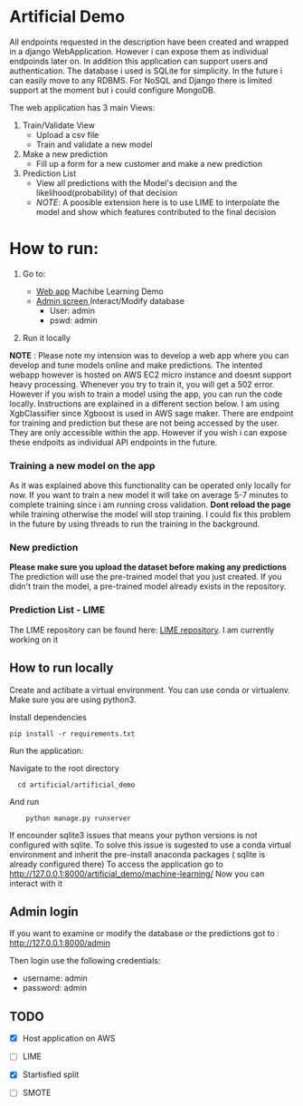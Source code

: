 # Artificial Demo

All endpoints requested in the description have been created and wrapped in a django WebApplication. However i can expose them as individual endpoinds later on. In addition this application can support users and authentication. The database i used is SQLite for simplicity. In the future i can easily move to any RDBMS. For NoSQL and Django there is limited support at the moment but i could configure MongoDB.

The web application has 3 main Views:
  1. Train/Validate View
     * Upload a csv file
     * Train and validate a new model
  2. Make a new prediction
     * Fill up a form for a new customer and make a new prediction 
  3. Prediction List
     * View all predictions with the Model's decision and the likelihood(probability) of that decision
     * *NOTE*: A poosible extension here is to use LIME to interpolate the model and show which features contributed to the final decision

# How to run:
  1. Go to: 
     * [Web app](http://35.178.199.179/artificial_demo/machine-learning/) Machibe Learning Demo
     * [Admin screen ](http://35.178.199.179/admin) Interact/Modify database
        * User: admin
        * pswd: admin
      
  2. Run it locally
 
**NOTE** : Please note my intension was to develop a web app where you can develop and tune models online and make predictions. The intented webapp however is hosted on AWS EC2 micro instance and doesnt support heavy processing. Whenever you try to train it, you will get a 502 error. However if you wish to train a model using the app, you can run the code locally. Instructions are explained in a different section below.
I am using XgbClassifier since Xgboost is used in AWS sage maker. There are endpoint for training and prediction but these are not being accessed by the user. They are only accessible within the app. However if you wish i can expose these endpoits as individual API endpoints in the future.

### Training a new model on the app
As it was explained above this functionality can be operated only locally for now. If you want to train a new model it will take on average 5-7 minutes to complete training since i am running cross validation. **Dont reload the page** while training otherwise the model will stop training. I could fix this problem in the future by using threads to run the training in the background.

### New prediction
**Please make sure you upload the dataset before making any predictions**
The prediction will use the pre-trained model that you just created. If you didn't train the model, a pre-trained model already exists in the repository.

### Prediction List - LIME
The LIME repository can be found here: [LIME repository](https://github.com/marcotcr/lime). I am currently working on it


## How to run locally

Create and actibate a virtual environment. You can use conda or virtualenv. Make sure you are using python3.
    
Install dependencies

    pip install -r requirements.txt
    
Run the application:

  Navigate to the root directory
  
      cd artificial/artificial_demo
      
  And run 
  
        python manage.py runserver

If encounder sqlite3 issues that means your python versions is not configured with sqlite. To solve this issue is sugested to use a conda virtual environment and inherit the pre-install anaconda packages ( sqlite is already configured there)
To access the application go to http://127.0.0.1:8000/artificial_demo/machine-learning/
Now you can interact with it

## Admin login
If you want to examine or modify the database or the predictions got to : http://127.0.0.1:8000/admin

Then login use the following credentials:
  * username: admin
  * password: admin

## TODO
- [X] Host application on AWS
- [ ] LIME
- [X] Startisfied split
- [ ] SMOTE


